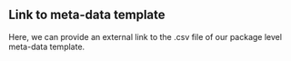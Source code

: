## Link to meta-data template

Here, we can provide an external link to the .csv file of our package level meta-data template.
